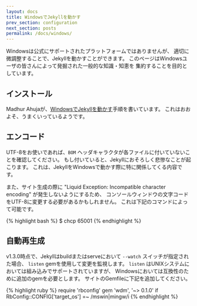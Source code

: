 ```yaml
---
layout: docs
title: WindowsでJekyllを動かす
prev_section: configuration
next_section: posts
permalink: /docs/windows/
---
```


<!--original
---
layout: docs
title: Jekyll on Windows
prev_section: configuration
next_section: posts
permalink: /docs/windows/
---
-->

Windowsは公式にサポートされたプラットフォームではありませんが、
適切に微調整することで、Jekyllを動かすことができます。
このページはWindowsユーザの皆さんによって発掘された一般的な知識・知恵を
集約することを目的としています。

<!--original
While Windows is not an officially-supported platform, it can be used to run
Jekyll with the proper tweaks. This page aims to collect some of the general
knowledge and lessons that have been unearthed by Windows users.
-->

## インストール

<!--original
## Installation
-->

Madhur Ahujaが、[WindowsでJekyllを動かす][windows-installation]手順を書いています。
これはおおよそ、うまくいっているようです。

<!--original
Madhur Ahuja has written up instructions to get
[Jekyll running on Windows][windows-installation] and it seems to work for most.
-->

## エンコード

<!--original
## Encoding
-->

UTF-8をお使いであれば、`BOM` ヘッダキャラクタが各ファイルに付いていないことを確認してください。
もし付いていると、Jekyllにおそろしく悲惨なことが起こります。
これは、JekyllをWindowsで動かす際に特に関係してくる内容です。

<!--original
If you use UTF-8 encoding, make sure that no `BOM` header
characters exist in your files or very, very bad things will happen to
Jekyll. This is especially relevant if you're running Jekyll on Windows.
-->

また、サイト生成の際に "Liquid Exception: Incompatible character encoding" が発生しないようにするため、
コンソールウィンドウの文字コードをUTF-8に変更する必要があるかもしれません。
これは下記のコマンドによって可能です。

<!--original
Additionally, you might need to change the code page of the console window to UTF-8
in case you get a "Liquid Exception: Incompatible character encoding" error during
the site generation process. It can be done with the following command:
-->

{% highlight bash %}
$ chcp 65001
{% endhighlight %}

<!--original
{% highlight bash %}
$ chcp 65001
{% endhighlight %}
-->

[windows-installation]: http://www.madhur.co.in/blog/2011/09/01/runningjekyllwindows.html

<!--original
[windows-installation]: http://www.madhur.co.in/blog/2011/09/01/runningjekyllwindows.html
-->

## 自動再生成

<!--original
## Auto-regeneration
-->

v1.3.0時点で、Jekyllはbuildまたはserveにおいて `--watch` スイッチが指定された場合、
`listen` gemを使用して変更を監視します。
`listen` はUNIXシステムにおいては組み込みでサポートされていますが、
Windowsにおいては互換性のために追加のgemを必要とします。
サイトのGemfileに下記を追加してください。

<!--original
As of v1.3.0, Jekyll uses the `listen` gem to watch for changes when the
`--watch` switch is specified during a build or serve. While `listen` has
built-in support for UNIX systems, it requires an extra gem for compatibility
with Windows. Add the following to the Gemfile for your site:
-->

{% highlight ruby %}
require 'rbconfig'
gem 'wdm', '~> 0.1.0' if RbConfig::CONFIG['target_os'] =~ /mswin|mingw/i
{% endhighlight %}

<!--original
{% highlight ruby %}
require 'rbconfig'
gem 'wdm', '~> 0.1.0' if RbConfig::CONFIG['target_os'] =~ /mswin|mingw/i
{% endhighlight %}
-->
